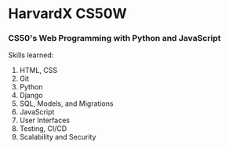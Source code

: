 # HarvardX CS50W
### CS50's Web Programming with Python and JavaScript

Skills learned:
1. HTML, CSS
2. Git
3. Python
4. Django
5. SQL, Models, and Migrations
6. JavaScript
7. User Interfaces
8. Testing, CI/CD
9. Scalability and Security
